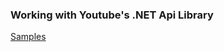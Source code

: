 
### Working with Youtube's .NET Api Library

[Samples](https://developers.google.com/youtube/v3/code_samples/dotnet)
